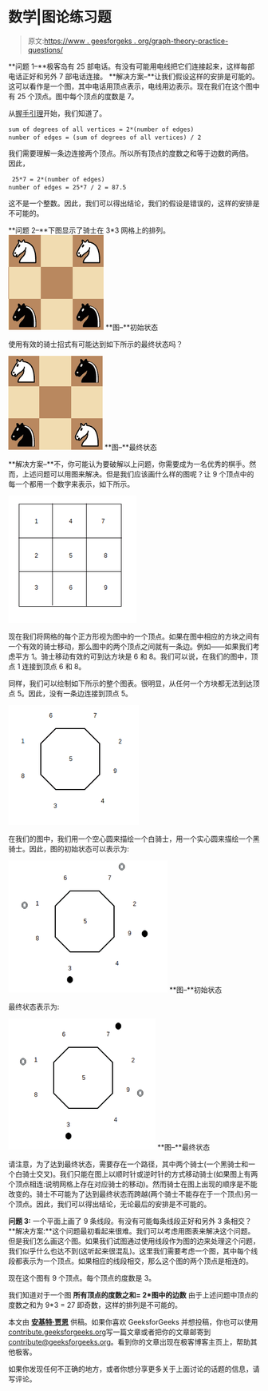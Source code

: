 # 数学|图论练习题

> 原文:[https://www . geesforgeks . org/graph-theory-practice-questions/](https://www.geeksforgeeks.org/graph-theory-practice-questions/)

**问题 1–**极客岛有 25 部电话。有没有可能用电线把它们连接起来，这样每部电话正好和另外 7 部电话连接。
**解决方案–**让我们假设这样的安排是可能的。这可以看作是一个图，其中电话用顶点表示，电线用边表示。现在我们在这个图中有 25 个顶点。图中每个顶点的度数是 7。

从[握手引理](https://www.geeksforgeeks.org/handshaking-lemma-and-interesting-tree-properties/)开始，我们知道了。

```
sum of degrees of all vertices = 2*(number of edges)
number of edges = (sum of degrees of all vertices) / 2

```

我们需要理解一条边连接两个顶点。所以所有顶点的度数之和等于边数的两倍。
因此，

```
 25*7 = 2*(number of edges)
number of edges = 25*7 / 2 = 87.5

```

这不是一个整数。因此，我们可以得出结论，我们的假设是错误的，这样的安排是不可能的。

**问题 2–**下图显示了骑士在 3*3 网格上的排列。
![](img/24e7c9bf206f306034891c5837e77527.png)
**图–**初始状态

使用有效的骑士招式有可能达到如下所示的最终状态吗？

![](img/c4eb75d5b3b72a11278c3cd905518485.png)
**图–**最终状态

**解决方案–**不，你可能认为要破解以上问题，你需要成为一名优秀的棋手。然而，上述问题可以用图来解决。但是我们应该画什么样的图呢？让 9 个顶点中的每一个都用一个数字来表示，如下所示。

![](img/993f63c33bbdd87b13a89f5f703970e5.png)

现在我们将网格的每个正方形视为图中的一个顶点。如果在图中相应的方块之间有一个有效的骑士移动，那么图中的两个顶点之间就有一条边。例如——如果我们考虑平方 1。骑士移动有效的可到达方块是 6 和 8。我们可以说，在我们的图中，顶点 1 连接到顶点 6 和 8。

同样，我们可以绘制如下所示的整个图表。很明显，从任何一个方块都无法到达顶点 5。因此，没有一条边连接到顶点 5。

![](img/102be1f2a83c2d5c08e5f6cbdd5115bf.png)

在我们的图中，我们用一个空心圆来描绘一个白骑士，用一个实心圆来描绘一个黑骑士。因此，图的初始状态可以表示为:

![](img/adc9df3e96482a8773e857edb5032b89.png)
**图–**初始状态

最终状态表示为:

![](img/ebd7396c90a83a9ad021c537fb7ee3f5.png)
**图–**最终状态

请注意，为了达到最终状态，需要存在一个路径，其中两个骑士(一个黑骑士和一个白骑士交叉)。我们只能在图上以顺时针或逆时针的方式移动骑士(如果图上有两个顶点相连:说明网格上存在对应骑士的移动)。然而骑士在图上出现的顺序是不能改变的。骑士不可能为了达到最终状态而跨越(两个骑士不能存在于一个顶点)另一个顶点。因此，我们可以得出结论，无论最后的安排是不可能的。

**问题 3:** 一个平面上画了 9 条线段。有没有可能每条线段正好和另外 3 条相交？
**解决方案:**这个问题最初看起来很难。我们可以考虑用图表来解决这个问题。但是我们怎么画这个图。如果我们试图通过使用线段作为图的边来处理这个问题，我们似乎什么也达不到(这听起来很混乱)。这里我们需要考虑一个图，其中每个线段都表示为一个顶点。如果相应的线段相交，那么这个图的两个顶点是相连的。

现在这个图有 9 个顶点。每个顶点的度数是 3。

我们知道对于一个图
**所有顶点的度数之和= 2*图中的边数**
由于上述问题中顶点的度数之和为 9*3 = 27 即奇数，这样的排列是不可能的。

本文由 [**安基特·贾恩**](https://www.facebook.com/profile.php?id=100000412091676) 供稿。如果你喜欢 GeeksforGeeks 并想投稿，你也可以使用[contribute.geeksforgeeks.org](http://www.contribute.geeksforgeeks.org)写一篇文章或者把你的文章邮寄到 contribute@geeksforgeeks.org。看到你的文章出现在极客博客主页上，帮助其他极客。

如果你发现任何不正确的地方，或者你想分享更多关于上面讨论的话题的信息，请写评论。